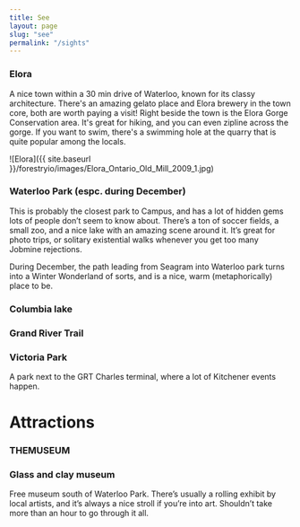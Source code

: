 ```yaml
---
title: See
layout: page
slug: "see"
permalink: "/sights"
---
```


### Elora
A nice town within a 30 min drive of Waterloo, known for its classy architecture. There's an amazing gelato place and Elora brewery in the town core, both are worth paying a visit! Right beside the town is the Elora Gorge Conservation area. It's great for hiking, and you can even zipline across the gorge. If you want to swim, there's a swimming hole at the quarry that is quite popular among the locals.

![Elora]({{ site.baseurl }}/forestryio/images/Elora_Ontario_Old_Mill_2009_1.jpg)

### Waterloo Park (espc. during December)
This is probably the closest park to Campus, and has a lot of hidden gems lots of people don’t seem to know about. There’s a ton of soccer fields, a small zoo, and a nice lake with an amazing scene around it. It’s great for photo trips, or solitary existential walks whenever you get too many Jobmine rejections.

During December, the path leading from Seagram into Waterloo park turns into a Winter Wonderland of sorts, and is a nice, warm (metaphorically) place to be.

### Columbia lake

### Grand River Trail

### Victoria Park
A park next to the GRT Charles terminal, where a lot of Kitchener events happen.

# Attractions

### THEMUSEUM

### Glass and clay museum
Free museum south of Waterloo Park. There’s usually a rolling exhibit by local artists, and it’s always a nice stroll if you’re into art. Shouldn’t take more than an hour to go through it all.